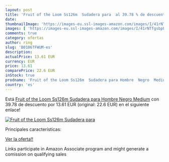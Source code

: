 ```yaml
---
layout: post
title: 'Fruit of the Loom Ss126m  Sudadera para  al 39.78 % de descuento'
date: 
thumbnailImage: 'https://images-eu.ssl-images-amazon.com/images/I/41rNTfgsbpL._SL200_.jpg'
images: [ 'https://images-eu.ssl-images-amazon.com/images/I/41rNTfgsbpL._SL200_.jpg' ]
comments: true
category: ofertas
author: ring
slug: 'B0106TFWUM-es'
description:
actualPrice: 13.61 EUR
currency: EUR
price: 13.61
comparePrice: 22.6 EUR
inStock: true
prodname: 'Fruit of the Loom Ss126m  Sudadera para Hombre  Negro  Medium'
country: 'es'
---
```


Está [Fruit of the Loom Ss126m  Sudadera para Hombre  Negro  Medium](https://www.amazon.es/dp/B0106TFWUM/?tag=tolees-21) con 39.78 de descuento por 13.61 EUR (original: 22.6 EUR) en el siguiente enlace!

[![Fruit of the Loom Ss126m  Sudadera para ](https://images-eu.ssl-images-amazon.com/images/I/41rNTfgsbpL._SL200_.jpg)](https://www.amazon.es/dp/B0106TFWUM/?tag=tolees-21)

Principales características:


[Ver la oferta!!](https://www.amazon.es/dp/B0106TFWUM/?tag=tolees-21)

Links participate in Amazon Associate program and might generate a comission on qualifying sales


